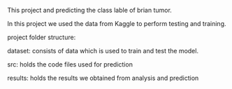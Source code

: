 This project and predicting the class lable of brian tumor.

In this project we used the data from Kaggle to perform testing and training.

project folder structure:

dataset: consists of data which is used to train and test the model.

src: holds the code files used for prediction

results: holds the results we obtained from analysis and prediction
